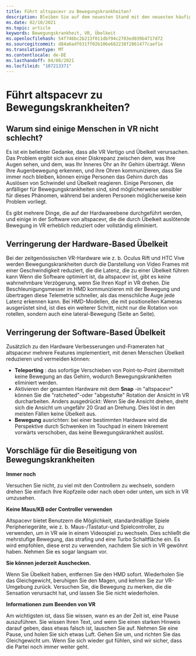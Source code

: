 ```yaml
---
title: Führt altspacevr zu Bewegungskrankheiten?
description: Bleiben Sie auf dem neuesten Stand mit den neuesten häufig gestellten Fragen und Lösungen für Bewegungskrankheiten in VR-Umgebungen.
ms.date: 02/10/2021
ms.topic: article
keywords: Bewegungskrankheit, VR, Übelkeit
ms.openlocfilehash: 54f746bc2b213f011dbf94c2703ed039b4717d72
ms.sourcegitcommit: d84a6adf631ff02b106e682238f2861477caef1e
ms.translationtype: MT
ms.contentlocale: de-DE
ms.lasthandoff: 04/08/2021
ms.locfileid: "107213371"
---
```

# <a name="will-altspacevr-cause-motion-sickness"></a>Führt altspacevr zu Bewegungskrankheiten?

## <a name="why-do-some-people-feel-ill-in-vr"></a>Warum sind einige Menschen in VR nicht schlecht?

Es ist ein beliebter Gedanke, dass alle VR Vertigo und Übelkeit verursachen. Das Problem ergibt sich aus einer Diskrepanz zwischen dem, was Ihre Augen sehen, und dem, was Ihr Inneres Ohr an Ihr Gehirn überträgt. Wenn Ihre Augenbewegung erkennen, und ihre Ohren kommunizieren, dass Sie immer noch bleiben, können einige Personen das Gehirn durch das Auslösen von Schwindel und Übelkeit reagieren. Einige Personen, die anfälliger für Bewegungskrankheiten sind, sind möglicherweise sensibler für dieses Phänomen, während bei anderen Personen möglicherweise kein Problem vorliegt. 

Es gibt mehrere Dinge, die auf der Hardwareebene durchgeführt werden, und einige in der Software von altspacevr, die die durch Übelkeit auslötende Bewegung in VR erheblich reduziert oder vollständig eliminiert.

## <a name="hardware-based-nausea-reduction"></a>Verringerung der Hardware-Based Übelkeit

Bei der zeitgenössischen VR-Hardware wie z. b. Oculus Rift und HTC Vive werden Bewegungskrankheiten durch die Darstellung von Video Frames mit einer Geschwindigkeit reduziert, die die Latenz, die zu einer Übelkeit führen kann Wenn die Software optimiert ist, da altspacevr ist, gibt es keine wahrnehmbare Verzögerung, wenn Sie Ihren Kopf in VR drehen. Die Beschleunigungsmesser im HMD kommunizieren mit der Bewegung und übertragen diese Telemetrie schneller, als das menschliche Auge jede Latenz erkennen kann. Bei HMD-Modellen, die mit positionellen Kameras ausgerüstet sind, ist dies ein weiterer Schritt, nicht nur die Rotation von rotellen, sondern auch eine lateral-Bewegung (Seite an Seite).

## <a name="software-based-nausea-reduction"></a>Verringerung der Software-Based Übelkeit

Zusätzlich zu den Hardware Verbesserungen und-Frameraten hat altspacevr mehrere Features implementiert, mit denen Menschen Übelkeit reduzieren und vermeiden können:

* **Teleporting** : das sofortige Verschieben von Point-to-Point übermittelt keine Bewegung an das Gehirn, wodurch Bewegungskrankheiten eliminiert werden.
* Aktivieren der gesamten Hardware mit dem **Snap** -in "altspacevr" können Sie die "ratcheted"-oder "abgestufte" Rotation der Ansicht in VR durcharbeiten. Anders ausgedrückt: Wenn Sie die Ansicht drehen, dreht sich die Ansicht um ungefähr 20 Grad an Drehung. Dies löst in den meisten Fällen keine Übelkeit aus.
* **Bewegung** ausrichten: bei einer bestimmten Hardware wird die Perspektive durch Schwenken im Touchpad in einem Inkrement vorwärts verschoben, das keine Bewegungskrankheit auslöst. 
 
## <a name="suggestions-for-eliminating-motion-sickness"></a>Vorschläge für die Beseitigung von Bewegungskrankheiten

**Immer noch**

Versuchen Sie nicht, zu viel mit den Controllern zu wechseln, sondern drehen Sie einfach Ihre Kopfzeile oder nach oben oder unten, um sich in VR umzusehen.

**Keine Maus/KB oder Controller verwenden**

Altspacevr bietet Benutzern die Möglichkeit, standardmäßige Spiele Peripheriegeräte, wie z. b. Maus-/Tastatur-und Spielcontroller, zu verwenden, um in VR wie in einem Videospiel zu wechseln. Dies schließt die mehrstufige Bewegung, das strafing und eine Turbo Schaltfläche ein. Es wird empfohlen, diese erst zu verwenden, nachdem Sie sich in VR gewöhnt haben. Nehmen Sie es sogar langsam vor.

**Sie können jederzeit Auschecken.**

Wenn Sie Übelkeit haben, entfernen Sie den HMD sofort. Wiederholen Sie das Gleichgewicht, beruhigen Sie den Magen, und kehren Sie zur VR-Umgebung zurück. Versuchen Sie, die Bewegung zu merken, die die Sensation verursacht hat, und lassen Sie Sie nicht wiederholen.

**Informationen zum Beenden von VR**

Am wichtigsten ist, dass Sie wissen, wann es an der Zeit ist, eine Pause auszuführen. Sie wissen Ihren Text, und wenn Sie einen starken Hinweis darauf geben, dass etwas falsch ist, lauschen Sie auf. Nehmen Sie eine Pause, und holen Sie sich etwas Luft. Gehen Sie um, und richten Sie das Gleichgewicht um. Wenn Sie sich wieder gut fühlen, sind wir sicher, dass die Partei noch immer weiter geht.